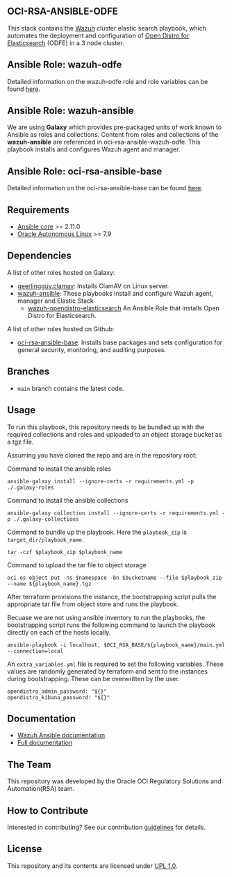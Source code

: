 
## OCI-RSA-ANSIBLE-ODFE
This stack contains the [Wazuh](https://documentation.wazuh.com/current/index.html) cluster elastic search playbook, which automates the deployment and configuration of [Open Distro for Elasticsearch](https://opendistro.github.io/for-elasticsearch/) (ODFE) in a 3 node cluster.


## Ansible Role: wazuh-odfe
Detailed information on the wazuh-odfe role and role variables can be found [here](/wazuh-odfe/README.md). 

## Ansible Role: wazuh-ansible
We are using <b>Galaxy</b> which provides pre-packaged units of work known to Ansible as roles and collections. Content 
from roles and collections of the <b>wazuh-ansible</b> are referenced in oci-rsa-ansible-wazuh-odfe. This playbook installs and 
configures Wazuh agent and manager.

## Ansible Role: oci-rsa-ansible-base
Detailed information on the oci-rsa-ansible-base can be found [here]().

## Requirements
- [Ansible core](https://docs.ansible.com/ansible-core/devel/index.html) >= 2.11.0
- [Oracle Autonomous Linux](https://www.oracle.com/linux/autonomous-linux/) >= 7.9

## Dependencies

A list of other roles hosted on Galaxy:

* [geerlingguy.clamav](https://github.com/geerlingguy/ansible-role-clamav): Installs ClamAV on Linux server.
* [wazuh-ansible](https://github.com/wazuh/wazuh-ansible): These playbooks install and configure Wazuh agent, manager and Elastic Stack
    - [wazuh-opendistro-elasticsearch](https://github.com/wazuh/wazuh-ansible/tree/master/roles/opendistro/opendistro-elasticsearch) An Ansible Role that installs Open Distro for Elasticsearch.

A list of other roles hosted on Github:
* [oci-rsa-ansible-base](pending...): Installs base packages and sets configuration for general security, montoring, and auditing purposes.

## Branches

* `main` branch contains the latest code.

## Usage

To run this playbook, this repository needs to be bundled up with the required collections and roles and uploaded to an object storage bucket as a tgz file.

Assuming you have cloned the repo and are in the repository root:

Command to install the ansible roles
```
ansible-galaxy install --ignore-certs -r requirements.yml -p ./.galaxy-roles
```

Command to install the ansible collections
```
ansible-galaxy collection install --ignore-certs -r requirements.yml -p ./.galaxy-collections
```

Command to bundle up the playbook.
Here the `playbook_zip` is `target_dir/playbook_name`.
```
tar -czf $playbook_zip $playbook_name
```

Command to upload the tar file to object storage
```
oci os object put -ns $namespace -bn $bucketname --file $playbook_zip --name ${playbook_name}.tgz
```

After terraform provisions the instance, the bootstrapping script pulls the appropriate tar file from object store and runs the playbook.

Becuase we are not using ansible inventory to run the playbooks, the bootstrapping script runs the following command to launch the playbook directly on each of the hosts locally.

```
ansible-playbook -i localhost, $OCI_RSA_BASE/${playbook_name}/main.yml --connection=local
```

An `extra_variables.yml` file is required to set the following variables. These values are randomly generated by terraform and sent to the instances during bootstrapping. These can be overwritten by the user.
```
opendistro_admin_password: "${}"
opendistro_kibana_password: "${}"
```
## Documentation

* [Wazuh Ansible documentation](https://documentation.wazuh.com/current/deploying-with-ansible/index.html)
* [Full documentation](http://documentation.wazuh.com)

## The Team
This repository was developed by the Oracle OCI Regulatory Solutions and Automation(RSA) team.

## How to Contribute
Interested in contributing?  See our contribution [guidelines](CONTRIBUTE.md) for details.

## License
This repository and its contents are licensed under [UPL 1.0](LICENSE).    

